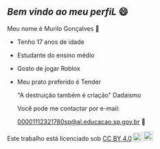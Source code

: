 ## *Bem vindo ao meu perfiL* 😄

Meu nome é Murilo Gonçalves 🍟
- Tenho 17 anos de idade
- Estudante do ensino médio
- Gosto de jogar Roblox
- Meu prato preferido é Tender

  "A destruição também é criação" Dadaismo
  
  Você pode me contactar por e-mail:
  
   00001112321780sp@al.educacao.sp.gov.br 📧

<p xmlns:cc="http://creativecommons.org/ns#" >Este trabalho está licenciado sob <a href="https://creativecommons.org/licenses/by/4.0/?ref=chooser-v1" target="_blank" rel="license noopener noreferrer" style="display:inline-block;">CC BY 4.0<img style="height:22px!important;margin-left:3px;vertical-align:text-bottom ;" src="https://mirrors.creativecommons.org/presskit/icons/cc.svg?ref=chooser-v1" alt=""><img style="height:22px!important;margin-left:3px;vertical -align:texto inferior;" src="https://mirrors.creativecommons.org/presskit/icons/by.svg?ref=chooser-v1" alt=""></a></p>


